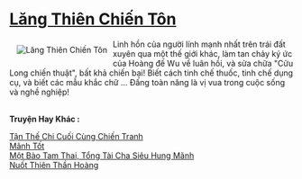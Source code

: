 <a href="https://truyenwiki.net/lang-thien-chien-ton.35868/" title="Lăng Thiên Chiến Tôn"><h1>Lăng Thiên Chiến Tôn</h1></a><div style="display:table"><img align="right" style="float: left; padding: 10px;" src="https://truyenwiki.net/a/img/str/src/35868.jpg" alt="Lăng Thiên Chiến Tôn">Linh hồn của người lính mạnh nhất trên trái đất xuyên qua một thế giới khác, làm tan chảy ký ức của Hoàng đế Wu về luân hồi, và sửa chữa "Cửu Long chiến thuật", bất khả chiến bại! Biết cách tinh chế thuốc, tinh chế dụng cụ, và biết các mẫu khắc chữ ... Đấng toàn năng là vị vua trong cuộc sống và nghề nghiệp!</div><p><br><b>Truyện Hay Khác :</b></p><a href="https://truyenwiki.net/tan-the-chi-cuoi-cung-chien-tranh.35242/" alt="Tận Thế Chi Cuối Cùng Chiến Tranh">Tận Thế Chi Cuối Cùng Chiến Tranh</a><br/><a href="https://sangtacviet.wordpress.com/2020/10/22/manh-tot/" alt="Mãnh Tốt">Mãnh Tốt</a><br/><a href="https://github.com/nownovels/topcv/tree/master/truyenhay/36169" alt="Một Bào Tam Thai, Tổng Tài Cha Siêu Hung Mãnh">Một Bào Tam Thai, Tổng Tài Cha Siêu Hung Mãnh</a><br/><a href="https://github.com/nownovels/topcv/tree/master/truyenhay/35887" alt="Nuốt Thiên Thần Hoàng">Nuốt Thiên Thần Hoàng</a><br/>